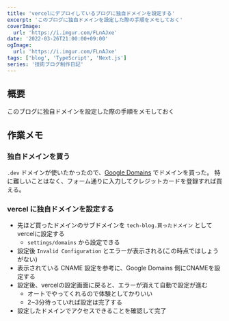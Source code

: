 ```yaml
---
title: 'vercelにデプロイしているブログに独自ドメインを設定する'
excerpt: 'このブログに独自ドメインを設定した際の手順をメモしておく'
coverImage: 
  url: 'https://i.imgur.com/FLnAJxe'
date: '2022-03-26T21:00:00+09:00'
ogImage:
  url: 'https://i.imgur.com/FLnAJxe'
tags: ['blog', 'TypeScript', 'Next.js']
series: '技術ブログ制作日記'
---
```


## 概要

このブログに独自ドメインを設定した際の手順をメモしておく

## 作業メモ

### 独自ドメインを買う

`.dev` ドメインが使いたかったので、[Google Domains](https://domains.google.com/) でドメインを買った。
特に難しいことはなく、フォーム通りに入力してクレジットカードを登録すれば買える。

### vercel に独自ドメインを設定する

- 先ほど買ったドメインのサブドメインを `tech-blog.買ったドメイン` としてvercelに設定する
  - `settings/domains` から設定できる
- 設定後 `Invalid Configuration` とエラーが表示される(この時点ではしょうがない)
- 表示されている  CNAME  設定を参考に、Google Domains 側にCNAMEを設定する
- 設定後、vercelの設定画面に戻ると、エラーが消えて自動で設定が進む
	- オートでやってくれるので体験としてかりいい
	- 2~3分待っていれば設定は完了する
- 設定したドメインでアクセスできることを確認して完了